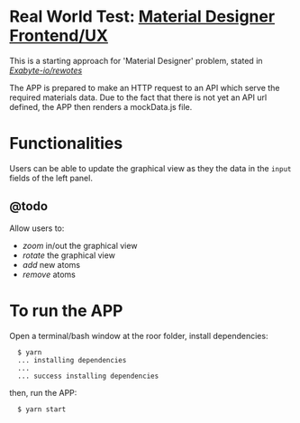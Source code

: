# Real World Test: [Material Designer Frontend/UX](https://github.com/exabyte-io/rewotes/blob/master/materials-designer.md)

This is a starting approach for 'Material Designer' problem, stated in [_Exabyte-io/rewotes_](https://github.com/exabyte-io/rewotes)

The APP is prepared to make an HTTP request to an API which serve the required materials data.
Due to the fact that there is not yet an API url defined, the APP then renders a mockData.js file.

# Functionalities

Users can be able to update the graphical view as they the data in the `input` fields of the left panel.

## @todo

Allow users to:

- _zoom_ in/out the graphical view
- _rotate_ the graphical view
- _add_ new atoms
- _remove_ atoms

# To run the APP

Open a terminal/bash window at the roor folder, install dependencies:

```
  $ yarn
  ... installing dependencies
  ...
  ... success installing dependencies
```

then, run the APP:

```
  $ yarn start
```
